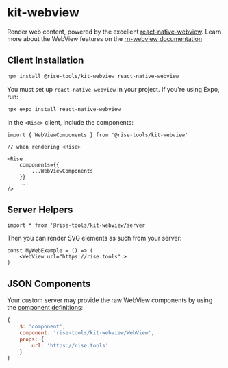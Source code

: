 # kit-webview

Render web content, powered by the excellent [react-native-webview](https://github.com/react-native-webview/react-native-webview). Learn more about the WebView features on the [rn-webview documentation](https://github.com/react-native-webview/react-native-webview/blob/master/docs/Guide.md#react-native-webview-guide)

## Client Installation

```sh
npm install @rise-tools/kit-webview react-native-webview
```

You must set up `react-native-webview` in your project. If you're using Expo, run:

```sh
npx expo install react-native-webview
```

In the `<Rise>` client, include the components:

```tsx
import { WebViewComponents } from '@rise-tools/kit-webview'

// when rendering <Rise>

<Rise
    components={{
        ...WebViewComponents
    }}
    ...
/>
```

## Server Helpers

`import * from '@rise-tools/kit-webview/server`

Then you can render SVG elements as such from your server:

```tsx
const MyWebExample = () => (
    <WebView url="https://rise.tools" >
)
```

## JSON Components

Your custom server may provide the raw WebView components by using the [component definitions](/docs/server-spec/json-types#component-model-state):

```js
{
    $: 'component',
    component: 'rise-tools/kit-webview/WebView',
    props: {
        url: 'https://rise.tools'
    }
}
```
